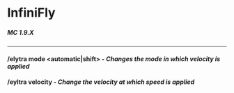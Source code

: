 # InfiniFly
##### MC 1.9.X
---
#### /elytra mode <automatic|shift> - *Changes the mode in which velocity is applied*
#### /eyltra velocity <modifier> - *Change the velocity at which speed is applied*